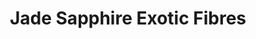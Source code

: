 ---
title: "Jade Sapphire Exotic Fibres"
url: /west-nyack/jade-sapphire-exotic-fibres/
shop: craft
---